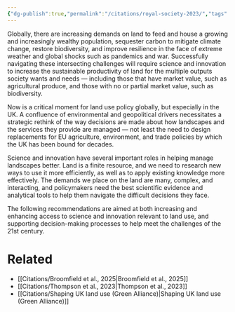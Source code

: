```yaml
---
{"dg-publish":true,"permalink":"/citations/royal-society-2023/","tags":["#uk","#environment_land","#food_security"],"created":"2025-10-23T17:42:46.739+01:00","updated":"2025-10-23T17:42:46.740+01:00"}
---
```


Globally, there are increasing demands on land to feed and house a growing and increasingly wealthy population, sequester carbon to mitigate climate change, restore biodiversity, and improve resilience in the face of extreme weather and global shocks such as pandemics and war. Successfully navigating these intersecting challenges will require science and innovation to increase the sustainable productivity of land for the multiple outputs society wants and needs — including those that have market value, such as agricultural produce, and those with no or partial market value, such as biodiversity.

Now is a critical moment for land use policy globally, but especially in the UK. A confluence of environmental and geopolitical drivers necessitates a strategic rethink of the way decisions are made about how landscapes and the services they provide are managed — not least the need to design replacements for EU agriculture, environment, and trade policies by which the UK has been bound for decades.

Science and innovation have several important roles in helping manage landscapes better. Land is a finite resource, and we need to research new ways to use it more efficiently, as well as to apply existing knowledge more effectively. The demands we place on the land are many, complex, and interacting, and policymakers need the best scientific evidence and analytical tools to help them navigate the difficult decisions they face.

The following recommendations are aimed at both increasing and enhancing access to science and innovation relevant to land use, and supporting decision-making processes to help meet the challenges of the 21st century.

# Related
- [[Citations/Broomfield et al., 2025\|Broomfield et al., 2025]]
- [[Citations/Thompson et al., 2023\|Thompson et al., 2023]]
- [[Citations/Shaping UK land use (Green Alliance)\|Shaping UK land use (Green Alliance)]]